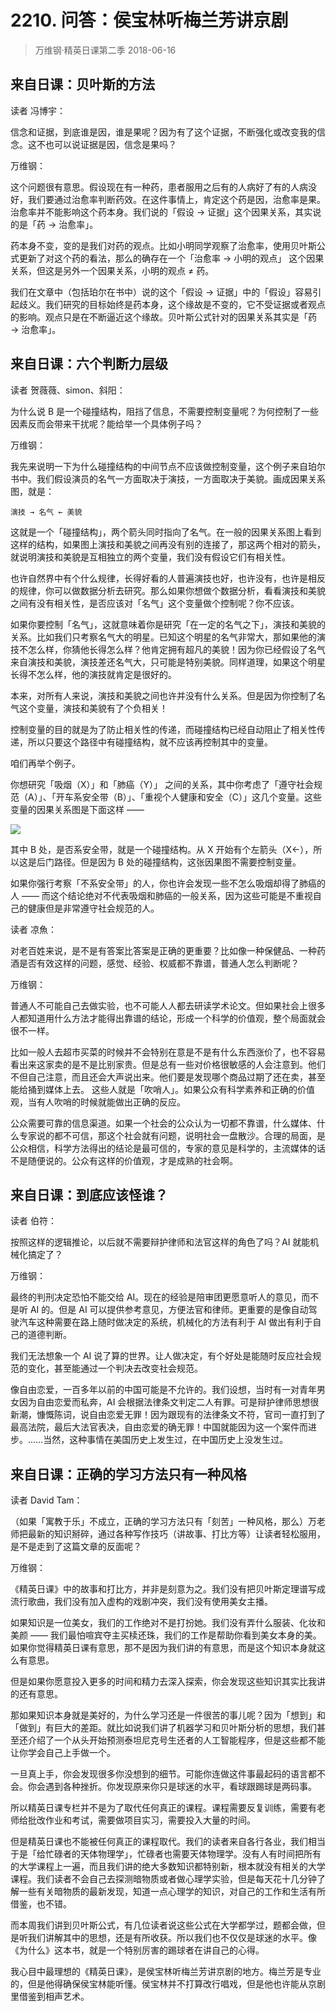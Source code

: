 # 2210. 问答：侯宝林听梅兰芳讲京剧
> 万维钢·精英日课第二季
2018-06-16

## 来自日课：贝叶斯的方法

读者 冯博宇：

信念和证据，到底谁是因，谁是果呢？因为有了这个证据，不断强化或改变我的信念。这不也可以说证据是因，信念是果吗？

万维钢：

这个问题很有意思。假设现在有一种药，患者服用之后有的人病好了有的人病没好，我们要通过治愈率判断药效。在这件事情上，肯定这个药是因，治愈率是果。治愈率并不能影响这个药本身。我们说的「假设 → 证据」这个因果关系，其实说的是「药 → 治愈率」。

药本身不变，变的是我们对药的观点。比如小明同学观察了治愈率，使用贝叶斯公式更新了对这个药的看法，那么的确存在一个「治愈率 → 小明的观点」 这个因果关系，但这是另外一个因果关系，小明的观点 ≠ 药。

我们在文章中（包括珀尔在书中）说的这个「假设 → 证据」中的「假设」容易引起歧义。我们研究的目标始终是药本身，这个缘故是不变的，它不受证据或者观点的影响。观点只是在不断逼近这个缘故。贝叶斯公式针对的因果关系其实是「药 → 治愈率」。

## 来自日课：六个判断力层级

读者 贺薇薇、simon、斜阳：

为什么说 B 是一个碰撞结构，阻挡了信息，不需要控制变量呢？为何控制了一些因素反而会带来干扰呢？能给举一个具体例子吗？

万维钢：

我先来说明一下为什么碰撞结构的中间节点不应该做控制变量，这个例子来自珀尔书中。我们假设演员的名气一方面取决于演技，一方面取决于美貌。画成因果关系图，就是：

	演技 → 名气 ← 美貌

这就是一个「碰撞结构」，两个箭头同时指向了名气。在一般的因果关系图上看到这样的结构，如果图上演技和美貌之间再没有别的连接了，那这两个相对的箭头，就说明演技和美貌是互相独立的两个变量，我们没有假设它们有相关性。

也许自然界中有个什么规律，长得好看的人普遍演技也好，也许没有，也许是相反的规律，你可以做数据分析去研究。那么如果你想做个数据分析，看看演技和美貌之间有没有相关性，是否应该对「名气」这个变量做个控制呢？你不应该。

如果你要控制「名气」，这就意味着你是研究「在一定的名气之下」，演技和美貌的关系。比如我们只考察名气大的明星。已知这个明星的名气非常大，那如果他的演技不怎么样，你猜他长得怎么样？他肯定拥有超凡的美貌！因为你已经假设了名气来自演技和美貌，演技差还名气大，只可能是特别美貌。同样道理，如果这个明星长得不怎么样，他的演技就肯定是很好的。

本来，对所有人来说，演技和美貌之间也许并没有什么关系。但是因为你控制了名气这个变量，演技和美貌有了个负相关！

控制变量的目的就是为了防止相关性的传递，而碰撞结构已经自动阻止了相关性传递，所以只要这个路径中有碰撞结构，就不应该再控制其中的变量。

咱们再举个例子。

你想研究「吸烟（X）」和「肺癌（Y）」 之间的关系，其中你考虑了「遵守社会规范（A）」、「开车系安全带（B）」、「重视个人健康和安全（C）」这几个变量。这些变量的因果关系图是下面这样 —— 

![](https://raw.githubusercontent.com/dalong0514/selfstudy/master/图片链接/万维钢/2019061.jpg)

其中 B 处，是否系安全带，就是一个碰撞结构。从 X 开始有个左箭头（X←），所以这是后门路径。但是因为 B 处的碰撞结构，这张因果图不需要控制变量。

如果你强行考察「不系安全带」的人，你也许会发现一些不怎么吸烟却得了肺癌的人 —— 而这个结论绝对不代表吸烟和肺癌的一般关系，因为这些可能是不重视自己的健康但是非常遵守社会规范的人。

读者 凉魚：

对老百姓来说，是不是有答案比答案是正确的更重要？比如像一种保健品、一种药酒是否有效这样的问题，感觉、经验、权威都不靠谱，普通人怎么判断呢？

万维钢：

普通人不可能自己去做实验，也不可能人人都去研读学术论文。但如果社会上很多人都知道用什么方法才能得出靠谱的结论，形成一个科学的价值观，整个局面就会很不一样。

比如一般人去超市买菜的时候并不会特别在意是不是有什么东西涨价了，也不容易看出来这家卖的是不是比别家贵。但是总有一些对价格很敏感的人会注意到。他们不但自己注意，而且还会大声说出来。他们要是发现哪个商品过期了还在卖，甚至能给捅到媒体上去。
这些人就是「吹哨人」。如果公众有科学素养和正确的价值观，当有人吹哨的时候就能做出正确的反应。

公众需要可靠的信息渠道。如果一个社会的公众认为一切都不靠谱，什么媒体、什么专家说的都不可信，那这个社会就有问题，说明社会一盘散沙。合理的局面，是公众相信，科学方法得出的结论是最可信的，专家的意见是科学的，主流媒体的话不是随便说的。公众有这样的价值观，才是成熟的社会啊。

## 来自日课：到底应该怪谁？

读者 伯符：

按照这样的逻辑推论，以后就不需要辩护律师和法官这样的角色了吗？AI 就能机械化搞定了？

万维钢：

最终的判刑决定恐怕不能交给 AI。现在的经验是陪审团更愿意听人的意见，而不是听 AI 的。但是 AI 可以提供参考意见，方便法官和律师。更重要的是像自动驾驶汽车这种需要在路上随时做决定的系统，机械化的方法有利于 AI 做出有利于自己的道德判断。

我们无法想象一个 AI 说了算的世界。让人做决定，有个好处是能随时反应社会规范的变化，甚至能通过一个判决去改变社会规范。

像自由恋爱，一百多年以前的中国可能是不允许的。我们设想，当时有一对青年男女因为自由恋爱而私奔，AI 会根据法律条文判定二人有罪。可是辩护律师思想很新潮，慷慨陈词，说自由恋爱无罪！因为跟现有的法律条文不符，官司一直打到了最高法院，最后大法官表决，自由恋爱的确无罪！中国就能因为这一个案件而进步。……当然，这种事情在美国历史上发生过，在中国历史上没发生过。

## 来自日课：正确的学习方法只有一种风格

读者 David Tam：

（如果「寓教于乐」不成立，正确的学习方法只有「刻苦」一种风格，那么）万老师把最新的知识掰碎，通过各种写作技巧（讲故事、打比方等）让读者轻松服用，是不是走到了这篇文章的反面呢？

万维钢：

《精英日课》中的故事和打比方，并非是刻意为之。我们没有把贝叶斯定理谱写成流行歌曲，我们没有加入虚构的戏剧冲突，我们没有使用美女主播。

如果知识是一位美女，我们的工作绝对不是打扮她。我们没有弄什么服装、化妆和美颜 —— 我们最怕喧宾夺主买椟还珠，我们的工作是帮助你看到美女本身的美。如果你觉得精英日课有意思，那不是因为我们讲的有意思，而是这个知识本身就这么有意思。

但是如果你愿意投入更多的时间和精力去深入探索，你会发现这些知识其实比我讲的还有意思。

那如果知识本身就是美好的，为什么学习还是一件很苦的事儿呢？因为「想到」和「做到」有巨大的差距。就比如说我们讲了机器学习和贝叶斯分析的思想，我们甚至还介绍了一个从头开始预测泰坦尼克号生还者的人工智能程序，但是这些都不能让你学会自己上手做一个。

一旦真上手，你会发现很多你没想到的细节。可能你连做这件事最起码的语言都不会。你会遇到各种挫折。你发现原来你只是球迷的水平，看球跟踢球是两码事。

所以精英日课专栏并不是为了取代任何真正的课程。课程需要反复训练，需要有老师给批改作业和考试，需要做项目实习，需要投入大量的时间。

但是精英日课也不能被任何真正的课程取代。我们的读者来自各行各业，我们相当于是「给忙碌者的天体物理学」，忙碌者也需要天体物理学。没有人有时间把所有的大学课程上一遍，而且我们讲的绝大多数知识都特别新，根本就没有相关的大学课程。我们读者不会自己去探测暗物质或者做心理学实验，但是每天花十几分钟了解一些有关暗物质的最新发现，知道一点心理学的知识，对自己的工作和生活有所借鉴，也不错。

而本周我们讲到贝叶斯公式，有几位读者说这些公式在大学都学过，题都会做，但是听我们讲解其中的思想，还是有所收获。所以我们也不仅仅是球迷的水平。像《为什么》这本书，就是一个特别厉害的踢球者在讲自己的心得。

我心目中最理想的《精英日课》，是侯宝林听梅兰芳讲京剧的地方。梅兰芳是专业的，但是他得确保侯宝林能听懂。侯宝林并不打算改行唱戏，但是他也许能从京剧里借鉴到相声艺术。






